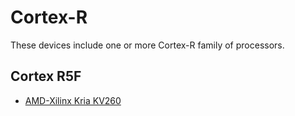 # Cortex-R

These devices include one or more Cortex-R family of processors.

## Cortex R5F 

- [AMD-Xilinx Kria KV260](/boards/AMD-Xilinx/Kria-KV260.md)